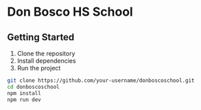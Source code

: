 # Don Bosco HS School

## Getting Started

1. Clone the repository
2. Install dependencies
3. Run the project

```bash
git clone https://github.com/your-username/donboscoschool.git
cd donboscoschool
npm install
npm run dev
```
